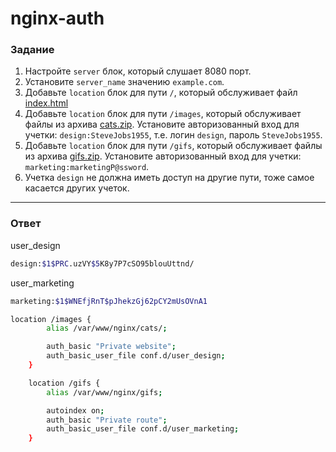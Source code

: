 # nginx-auth

### Задание

1. Настройте `server` блок, который слушает 8080 порт.
2. Установите `server_name` значению `example.com`.
3. Добавьте `location` блок для пути `/`, который обслуживает файл [index.html](https://stepik.org/media/attachments/lesson/686238/index.html)
4. Добавьте `location` блок для пути `/images`, который обслуживает файлы из архива [cats.zip](https://stepik.org/media/attachments/lesson/686238/cats.zip). Установите авторизованный вход для учетки: `design:SteveJobs1955`, т.е. логин `design`, пароль `SteveJobs1955`.
5. Добавьте `location` блок для пути `/gifs`, который обслуживает файлы из архива [gifs.zip](https://stepik.org/media/attachments/lesson/686238/gifs.zip). Установите авторизованный вход для учетки: `marketing:marketingP@ssword`.
6. Учетка `design` не должна иметь доступ на другие пути, тоже самое касается других учеток.

---

### Ответ

user_design
```bash
design:$1$PRC.uzVY$5K8y7P7cSO95blouUttnd/
```

user_marketing
```bash
marketing:$1$WNEfjRnT$pJhekzGj62pCY2mUsOVnA1
```

```bash
location /images {
        alias /var/www/nginx/cats/;

        auth_basic "Private website";
        auth_basic_user_file conf.d/user_design;
    }

    location /gifs {
        alias /var/www/nginx/gifs;

        autoindex on;
        auth_basic "Private route";
        auth_basic_user_file conf.d/user_marketing;
    }
```